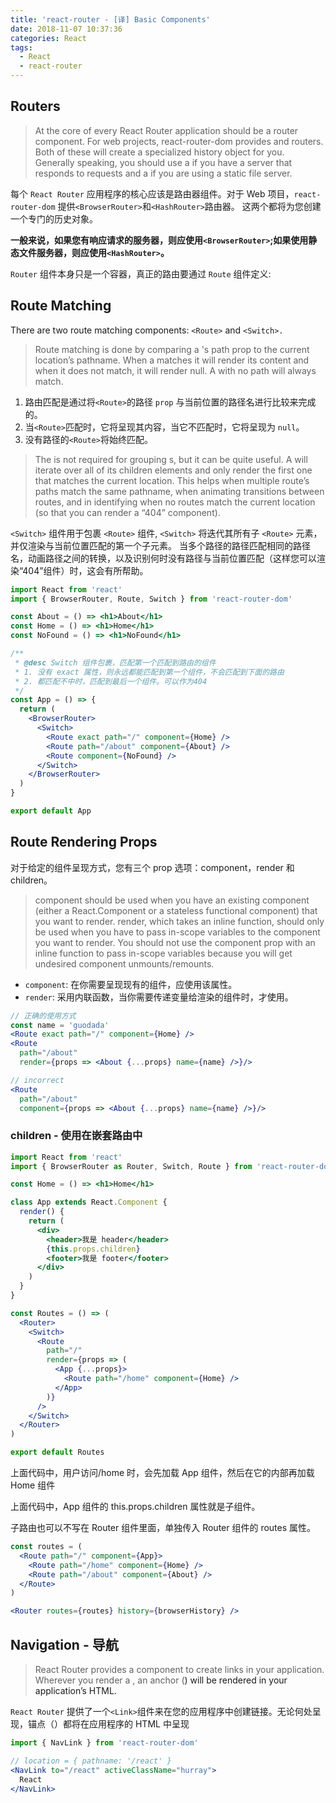 ```yaml
---
title: 'react-router - [译] Basic Components'
date: 2018-11-07 10:37:36
categories: React
tags: 
  - React
  - react-router
---
```


## Routers

> At the core of every React Router application should be a router component. For web projects, react-router-dom provides <BrowserRouter> and <HashRouter> routers. Both of these will create a specialized history object for you. Generally speaking, you should use a <BrowserRouter> if you have a server that responds to requests and a <HashRouter> if you are using a static file server.

每个 `React Router` 应用程序的核心应该是路由器组件。对于 Web 项目，`react-router-dom` 提供`<BrowserRouter>`和`<HashRouter>`路由器。
这两个都将为您创建一个专门的历史对象。

**一般来说，如果您有响应请求的服务器，则应使用`<BrowserRouter>`;如果使用静态文件服务器，则应使用`<HashRouter>`。**

`Router` 组件本身只是一个容器，真正的路由要通过 `Route` 组件定义:

## Route Matching

There are two route matching components: `<Route>` and `<Switch>.`

> Route matching is done by comparing a <Route>'s path prop to the current location’s pathname. When a <Route> matches it will render its content and when it does not match, it will render null. A <Route> with no path will always match.

1. 路由匹配是通过将`<Route>`的路径 `prop` 与当前位置的路径名进行比较来完成的。
2. 当`<Route>`匹配时，它将呈现其内容，当它不匹配时，它将呈现为 `null`。
3. 没有路径的`<Route>`将始终匹配。

> The <Switch> is not required for grouping <Route>s, but it can be quite useful. A <Switch> will iterate over all of its children <Route> elements and only render the first one that matches the current location. This helps when multiple route’s paths match the same pathname, when animating transitions between routes, and in identifying when no routes match the current location (so that you can render a “404” component).

`<Switch>` 组件用于包裹 `<Route>` 组件, `<Switch>` 将迭代其所有子 `<Route>` 元素，并仅渲染与当前位置匹配的第一个子元素。
当多个路径的路径匹配相同的路径名，动画路径之间的转换，以及识别何时没有路径与当前位置匹配（这样您可以渲染“404”组件）时，这会有所帮助。

```jsx
import React from 'react'
import { BrowserRouter, Route, Switch } from 'react-router-dom'

const About = () => <h1>About</h1>
const Home = () => <h1>Home</h1>
const NoFound = () => <h1>NoFound</h1>

/**
 * @desc Switch 组件包裹，匹配第一个匹配到路由的组件
 * 1. 没有 exact 属性，则永远都能匹配到第一个组件，不会匹配到下面的路由
 * 2. 都匹配不中时，匹配到最后一个组件。可以作为404
 */
const App = () => {
  return (
    <BrowserRouter>
      <Switch>
        <Route exact path="/" component={Home} />
        <Route path="/about" component={About} />
        <Route component={NoFound} />
      </Switch>
    </BrowserRouter>
  )
}

export default App
```

## Route Rendering Props

对于给定<Route>的组件呈现方式，您有三个 prop 选项：component，render 和 children。

> component should be used when you have an existing component (either a React.Component or a stateless functional component) that you want to render. render, which takes an inline function, should only be used when you have to pass in-scope variables to the component you want to render. You should not use the component prop with an inline function to pass in-scope variables because you will get undesired component unmounts/remounts.

- `component`: 在你需要呈现现有的组件，应使用该属性。
- `render`: 采用内联函数，当你需要传递变量给渲染的组件时，才使用。

```jsx
// 正确的使用方式
const name = 'guodada'
<Route exact path="/" component={Home} />
<Route
  path="/about"
  render={props => <About {...props} name={name} />}/>

// incorrect
<Route
  path="/about"
  component={props => <About {...props} name={name} />}/>
```

### children - 使用在嵌套路由中

```jsx
import React from 'react'
import { BrowserRouter as Router, Switch, Route } from 'react-router-dom'

const Home = () => <h1>Home</h1>

class App extends React.Component {
  render() {
    return (
      <div>
        <header>我是 header</header>
        {this.props.children}
        <footer>我是 footer</footer>
      </div>
    )
  }
}

const Routes = () => (
  <Router>
    <Switch>
      <Route
        path="/"
        render={props => (
          <App {...props}>
            <Route path="/home" component={Home} />
          </App>
        )}
      />
    </Switch>
  </Router>
)

export default Routes
```

上面代码中，用户访问/home 时，会先加载 App 组件，然后在它的内部再加载 Home 组件

上面代码中，App 组件的 this.props.children 属性就是子组件。

子路由也可以不写在 Router 组件里面，单独传入 Router 组件的 routes 属性。

```jsx
const routes = (
  <Route path="/" component={App}>
    <Route path="/home" component={Home} />
    <Route path="/about" component={About} />
  </Route>
)

<Router routes={routes} history={browserHistory} />
```

## Navigation - 导航

> React Router provides a <Link> component to create links in your application. Wherever you render a <Link>, an anchor (<a>) will be rendered in your application’s HTML.

`React Router` 提供了一个`<Link>`组件来在您的应用程序中创建链接。无论何处呈现<Link>，锚点（<a>）都将在应用程序的 HTML 中呈现

```jsx
import { NavLink } from 'react-router-dom'

// location = { pathname: '/react' }
<NavLink to="/react" activeClassName="hurray">
  React
</NavLink>
```
